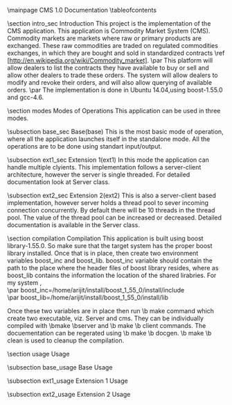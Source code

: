 
\mainpage CMS 1.0 Documentation
\tableofcontents

\section intro_sec Introduction
This project is the implementation of the CMS application. This application is Commodity Market System (CMS). Commodity markets are markets where raw or primary products are exchanged. These raw commodities are traded on regulated commodities exchanges, in which they are bought and sold in standardized contracts \ref [http://en.wikipedia.org/wiki/Commodity_market].
\par
This platform will allow dealers to list the contracts they have available to buy or sell and allow other dealers to trade these orders.
The system will allow dealers to modify and revoke their orders, and will also allow querying of available orders.
\par 
The implementation is done in Ubuntu 14.04,using boost-1.55.0 and gcc-4.6. 


\section modes Modes of Operations
This application can be used in three modes.
	
\subsection base_sec Base(base)
This is the most basic mode of operation, where all the application launches itself in the standalone mode. All the operations are to be done using standart input/output.

\subsection ext1_sec Extension 1(ext1)
In this mode the application can handle multiple clyients. This implementation follows a server-client architecture, however the server is single threaded. For detailed documentation look at Server class.

\subsection ext2_sec Extension 2(ext2)
This is also a server-client based implementation, however server holds a thread pool to sever incoming connection concurrently. By default  there will be 10 threads in the thread pool. The value of the thread pool can be increased or decreased. Detailed documentation is available in the Server class.


\section compilation Compilation
This application is built using boost library-1.55.0. So make sure that the target system has the proper boost library installed. Once that is in place, then create two environment variables boost_inc and boost_lib.
boost_inc variable should contain the path to the place where the header files of boost library resides, where as boost_lib contains the information the location of the shared lirabries.
For my system ,  
    \par
    boost_inc=/home/arijit/install/boost_1_55_0/install/include   
    \par
    boost_lib=/home/arijit/install/boost_1_55_0/install/lib
    
Once these two variables are in place then run \b make command which create two executable, viz. Server and cms. They can be individually compiled with \bmake \bserver and \b make \b client commands.
The docuementation can be regerated using \b make \b docgen. \b make \b clean  is used to cleanup the compilation.


\section usage Usage

\subsection base_usage Base Usage

\subsection ext1_usage Extension 1 Usage


\subsection ext2_usage Extension 2 Usage
